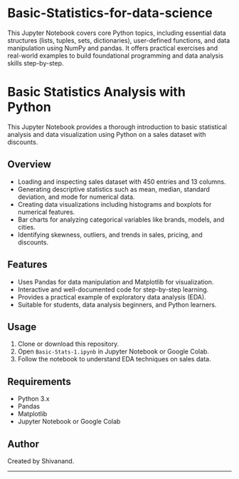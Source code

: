 # Basic-Statistics-for-data-science
This Jupyter Notebook covers core Python topics, including essential data structures (lists, tuples, sets, dictionaries), user-defined functions, and data manipulation using NumPy and pandas. It offers practical exercises and real-world examples to build foundational programming and data analysis skills step-by-step.

# Basic Statistics Analysis with Python

This Jupyter Notebook provides a thorough introduction to basic statistical analysis and data visualization using Python on a sales dataset with discounts.

## Overview

- Loading and inspecting sales dataset with 450 entries and 13 columns.
- Generating descriptive statistics such as mean, median, standard deviation, and mode for numerical data.
- Creating data visualizations including histograms and boxplots for numerical features.
- Bar charts for analyzing categorical variables like brands, models, and cities.
- Identifying skewness, outliers, and trends in sales, pricing, and discounts.

## Features

- Uses Pandas for data manipulation and Matplotlib for visualization.
- Interactive and well-documented code for step-by-step learning.
- Provides a practical example of exploratory data analysis (EDA).
- Suitable for students, data analysis beginners, and Python learners.

## Usage

1. Clone or download this repository.
2. Open `Basic-Stats-1.ipynb` in Jupyter Notebook or Google Colab.
3. Follow the notebook to understand EDA techniques on sales data.

## Requirements

- Python 3.x
- Pandas
- Matplotlib
- Jupyter Notebook or Google Colab

## Author

Created by Shivanand.

---
